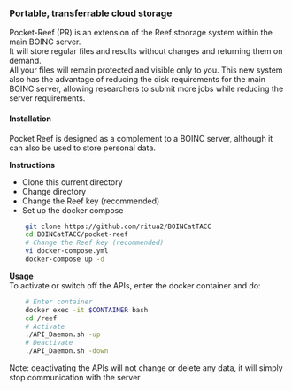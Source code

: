 ### Portable, transferrable cloud storage

Pocket-Reef (PR) is an extension of the Reef stoorage system within the main BOINC server.  
It will store regular files and results without changes and returning them on demand.  
All your files will remain protected and visible only to you. This new system also has the advantage of reducing the disk requirements
for the main BOINC server, allowing researchers to submit more jobs while reducing the server requirements.



#### Installation

Pocket Reef is designed as a complement to a BOINC server, although it can also be used to store personal data.  


**Instructions**  
* Clone this current directory
* Change directory
* Change the Reef key (recommended)
* Set up the docker compose

```bash
	git clone https://github.com/ritua2/BOINCatTACC
	cd BOINCatTACC/pocket-reef
	# Change the Reef key (recommended)
	vi docker-compose.yml
	docker-compose up -d
```

**Usage**  
To activate or switch off the APIs, enter the docker container and do:  

```bash
	# Enter container
	docker exec -it $CONTAINER bash
	cd /reef
	# Activate
	./API_Daemon.sh -up
	# Deactivate
	./API_Daemon.sh -down
```

Note: deactivating the APIs will not change or delete any data, it will simply stop communication with the server
